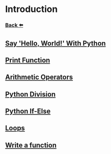 
# Introduction
### [Back ⬅️](../README.md)

## [Say 'Hello, World!' With Python](Say%20'Hello,%20World!'%20With%20Python.md)
## [Print Function](Print%20Function.md)
## [Arithmetic Operators](Arithmetic%20Operators.md)
## [Python Division](Python%20Division.md)
## [Python If-Else](Python%20If-Else.md)
## [Loops](Loops.md)
## [Write a function](Write%20a%20function.md)

